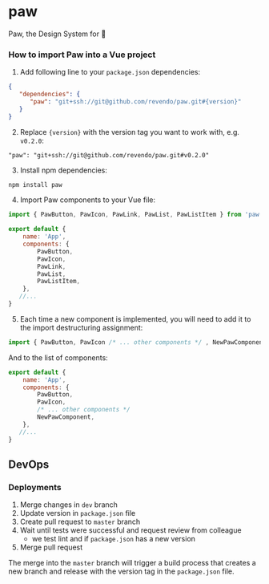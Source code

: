 # paw
Paw, the Design System for 🦊

### How to import Paw into a Vue project
1. Add following line to your `package.json` dependencies:
```json
{
   "dependencies": {
      "paw": "git+ssh://git@github.com/revendo/paw.git#{version}"
   }
}
```

2. Replace `{version}` with the version tag you want to work with, e.g. `v0.2.0`:
```
"paw": "git+ssh://git@github.com/revendo/paw.git#v0.2.0"
```

3. Install npm dependencies:
```bash
npm install paw
```

4. Import Paw components to your Vue file:
```JavaScript
import { PawButton, PawIcon, PawLink, PawList, PawListItem } from 'paw';

export default {
    name: 'App',
    components: {
        PawButton,
        PawIcon,
        PawLink,
        PawList,
        PawListItem,
    },
   //...
}
```

5. Each time a new component is implemented, you will need to add it to the import destructuring assignment:
```JavaScript
import { PawButton, PawIcon /* ... other components */ , NewPawComponent } from 'paw';
``` 

And to the list of components:

```JavaScript
export default {
    name: 'App',
    components: {
        PawButton,
        PawIcon,
        /* ... other components */
        NewPawComponent,
    },
   //...
}
```

## DevOps

### Deployments

1. Merge changes in `dev` branch
2. Update version in `package.json` file
3. Create pull request to `master` branch
4. Wait until tests were successful and request review from colleague
   - we test lint and if `package.json` has a new version
5. Merge pull request

The merge into the `master` branch will trigger a build process that creates a new branch and release with the version tag in the `package.json` file.
